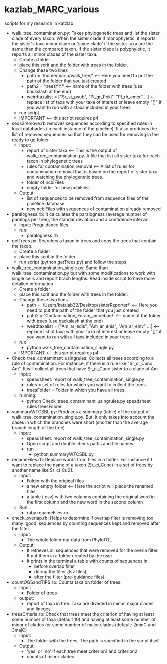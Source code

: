 # kazlab_MARC_various
scripts for my research in katzlab

* walk_tree_contamination.py: Takes phylogenetic trees and list the sister clade of every taxon. When the sister clade if monophyletic, it reports the sister's taxa minor clade or 'same clade' if the sister taxa are the same than the compared taxon. If the sister clade is polyphyletic, it reports all minor clades of the sister taxa.
	* Create a folder
	* place this scrit and the folder with trees in the folder.
	* Change these two lines
		* path = '/home/mario/walk_tree/'   <-- Here you need to put the path of the folder that you just created
		* path2 = 'treesYY/'   <-- name of the folder with trees (use backslash at the end)
		* weirdtaxalist = ["Sr_st_psub", "Pl_gr_Pokl", "Pl_rh_cmer" ...] <-- replace list of taxa with your taxa of interest or leave empty "[]" if you want to run with all taxa included in your trees
	* run script
	* IMPORTANT <-- this script requires p4
* seqs2remove.rb:removes sequences according to specified rules in local databades (in each instance of the pipeline). It also produces the list of removed sequences so that they can be used for removing in the ready to go folder 
  * Input:
    * report of sister taxa <-- This is the output of walk_tree_contamination.py. A file that list all sister taxa for each taxon in phylogenetic trees
    * rules for contamination removal <-- A list of rules for contamination removal that is based on the report of sister taxa and watching the phylogenetic trees.
    * folder of ncbiFiles
    * empty folder for new ncbiFiles
  * Output:
    * list of sequences to be removed from sequence files of the pipleline database.
    * new ncbiFiles with sequences of contamination already removed
* paralogness.rb: It calculates the paralogness (average number of paralogs per tree), the standar deviation and a confidence interval.
	* Input: Preguidance files.
	* run:
		* paralogness.rb
* getTrees.py: Searches a taxon in trees and copy the trees that contain the taxon.
	* Create a folder
	* place this scrit in the folder
	* run script (python getTrees.py) and follow the steps 
* walk_tree_contamination_single.py: Same than walk_tree_contamination.py but with some modifications to work with single cells and report brach lengths. Read inside script to have more detailed information
	* Create a folder
	* place this scrit and the folder with trees in the folder.
	* Change these two lines
		* path = '/Users/katzlab32/Desktop/sisterReporter/'   <-- Here you need to put the path of the folder that you just created
		* path2 = 'Contamination_Foram_amoebae/'  <-- name of the folder with trees (use backslash at the end)
		* weirdtaxalist = ["Am_ar_edis", "Am_ar_ehis", "Am_ar_einv" ...] <-- replace list of taxa with your taxa of interest or leave empty "[]" if you want to run with all taxa included in your trees
	* run
		* python walk_tree_contamination_single.py
	* IMPORTANT <-- this script requires p4
* Check_tree_contaminant_usingrules: Collects all trees according to a rule of contamination. For instance, if there is a rule like "Sr_ci_Cunc Am", It will collect all trees that have Sr_ci_Cunc sister to a clade of Am
	* Input: 
		* speadsheet: report of walk_tree_contamination_single.py
		* rules = set of rules for which you want to collect the trees
		* treesFolder = Folder in which you have all trees.
	* running: 
		* python Check_trees_contaminant_usingrules.py speadsheet rules treesFolder
* summaryWTCSBL.py: Produces a summary (table) of the output of walk_tree_contamination_single.py. But, it only takes into account the cases in which the branches were short (shorter than the average branch length of the tree)
	* Input:
		* speadsheet: report of walk_tree_contamination_single.py
		* Open script and double check paths and file names
		* run
			* python summaryWTCSBL.py
* renameFiles.rb: Replace words from files in a folder. For instance if I want to replace the name of a taxon (Sr_ci_Cunc) in a set of trees by another name like Sr_ci_Cu01. 
	* Input:
		* Folder with the original files
		* a new empty folder <-- Here the script will place the renamed files
		* a table (.csv) with two columns containing the original word in the first column and the new word in the second column
	* Run: 
		* ruby renameFiles.rb
* check_overlap.rb: Helps to determine if overlap filter is removing too many 'good' sequences by counting sequences kept and removed after the filter
	* Input:
		* The whole folder my-data from PhyloTOL
	* Output: 
		* It retrieves all sequences that were removed for the overla filter. It put them in a folder created by the user
		* It prints in the terminal a table with counts of sequences in:
			* before overlap filter
			* during the filter (tsv files)
			* after the filter (pre-guidance files)
* countOGSandTIPS.rb: Counta taxa on folder of trees. 
	* Input:
		* Folder of trees
	* output:
		* report of taxa in tree. Taxa are diveded in minor, major clades and lineges.
* treesCriteria.rb: Check that trees meet the criterion of having at least some number of taxa (default 10) and having at least some number of minor of clades for some number of major clades (default: 2minC and 3majC)
	* Input: 
		* The folder with the trees. The path is specified in the script itself
	* Output:
		* 'yes' or 'no' if each tree meet criterion1 and criterion2
		* counts of minor clades
